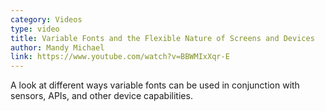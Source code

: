 ```yaml
---
category: Videos
type: video
title: Variable Fonts and the Flexible Nature of Screens and Devices
author: Mandy Michael
link: https://www.youtube.com/watch?v=BBWMIxXqr-E
---
```

A look at different ways variable fonts can be used in conjunction with sensors, APIs, and other device capabilities.
